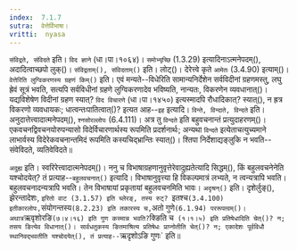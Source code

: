 ```yaml
---
index:  7.1.7
sutra:  वेत्तेर्विभाषा।
vritti:  nyasa
---
```


`संविद्रते, संविदते` इति। `विद ज्ञाने` (धा।पा।१०६४)। `समोभ्यृच्छि` (1.3.29) इत्यादिनाऽत्मनेपदम्(), अदादित्वाच्छपो लुक्()। `संविद्रताम्(), संविदताम्()` इति। लोट्()। देरेत्त्वे कृते `आमेतः` (3.4.90) इत्याम्()। 
`वेत्तेरिति लुग्विकरणस्य ग्रहणं किम्()` इति। एवं मन्यते--विधेरिति सामान्यनिर्देशेन सर्वविदीनां ग्रहणमस्तु, लघु ह्रेवं सूत्रं भवति, सत्यपि सर्वविधीनां ग्रहणे लुग्विकरणादेव भविष्यति, नान्यतः, विकरणेन व्यवधानात्()। यद्यविशेषेण विदीनां ग्रहण स्यात्? `विद विचारणे` (धा।पा।१४५०) इत्यस्मादपि रौधादिकात्? स्यात्(), न ह्रत्र विकरणो व्यवधायकः; धात्वन्तःपातित्वात्()? इत्यत आह--`इह` इत्यादि। `विन्ते, विन्दाते, विन्दते` इति। अनुदात्तेत्त्वादात्मनेपदम्(), `श्नसोरल्लोपः` (6.4.111)। अत्र तु `विन्दते` इति बहुवचनान्तं प्रत्युदाहरणम्()। एकवचनद्विवचनयोरुपन्यासो विदेर्विचारणार्थस्य रूपमिति प्रदर्शनार्थः; अन्यथा `विन्दते` इत्येताचत्युच्यमाने लाभार्वस्य विदेरेकवचनान्तमिदं रूपमिति कस्यचिद्भ्रान्तिः स्यात्()। 
श्तिपा निर्देशाद्यङ्लुकि न भवति--संवेविदते, व्यतिवेविदते॥ 

`अदुह्य` इति। स्वरिरेत्त्वादात्मनेपदम्()। ननु च विभाषाग्रहणानुवृत्तेरेवादुह्यतेत्यादि सिद्धम्(), किं बहुलवचनेनेति यश्चोदयेत्? तं प्रत्याह--`बहुलवचनात्()` इत्यादि। विभाषानुवृत्त्या हि विकल्पमात्रं लभ्यते, न त्वन्यत्रापि भवति। बहुलवचनादन्यत्रापि भवति। तेन विभाषायां प्रकृतायां बहुलवचनमिति भावः। `अदृश्रन्()` इति। दृशेर्लुङ्(), झेरन्तादेशः, `इरितो वाट (3.1.57) इति च्लेरङ्, तस्य रुट्? `इतश्च` (3.4.100) इतीकारलोपः, `संयोगन्तस्य` (8.2.23) इति तकारस्य च, `अतो गुणे` (6.1.94) पररूपत्वम्()। अथात्र `ऋवृशोरङि` (७।४।१६) इति गुण कस्मान्न भवति? `क्ङिति च` (१।१।५) इति प्रतिषेधादिति चेत्()? न; तसय ङित्येव विधानात्()। सार्वधतुकस्य ङितमाश्रित्य प्रतिषेधः प्राप्नोतीति चेत्()? न; एकादेशः पूर्वविधौ स्थानिवद्भवतीति यश्चोदयेत्(), तं प्रत्याह--`ऋदृशोऽङि गुणः` इति॥
